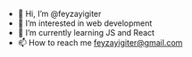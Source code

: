 - 👋 Hi, I’m @feyzayigiter
- 👀 I’m interested in web development
- 🌱 I’m currently learning JS and React
- 📫 How to reach me feyzayigiter@gmail.com

<!---
feyzayigiter/feyzayigiter is a ✨ special ✨ repository because its `README.md` (this file) appears on your GitHub profile.
You can click the Preview link to take a look at your changes.
--->
